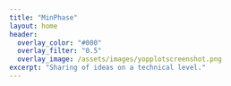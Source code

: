 ```yaml
---
title: "MinPhase"
layout: home
header:
  overlay_color: "#000"
  overlay_filter: "0.5"
  overlay_image: /assets/images/yopplotscreenshot.png
excerpt: "Sharing of ideas on a technical level."
---
```


